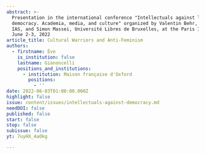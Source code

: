 ```yaml
---
abstract: >-
  Presentation in the international conference "Intellectuals against liberal
  democracy. Academia, media, and culture" organized by Valentin Behr, Paris
  IAS, and Simon Massei, Université Libres de Bruxelles, at the Paris IAS, on
  June 2-3, 2022
article_title: Cultural Warriors and Anti-Feminism
authors:
  - firstname: Ève
    is_institution: false
    lastname: Gianoncelli
    positions_and_institutions:
      - institution: Maison française d'Oxford
        positions:
          - ''
date: 2022-06-03T01:00:00.000Z
highlight: false
issue: content/issues/intellectuals-against-democracy.md
needDOI: false
published: false
start: false
stop: false
subissue: false
yt: 7uyHX_4aOkg

---
```

<Youtube yt="7uyHX_4aOkg" caption="Cultural Warriors and Anti-Feminism" start="false" stop="false"></Youtube>
